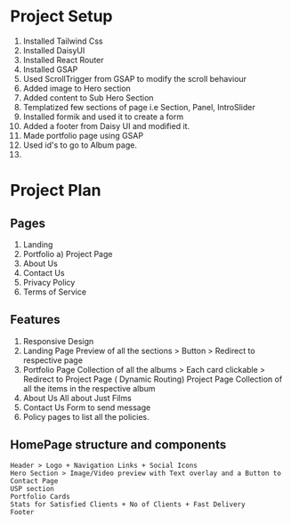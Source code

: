 # Project Setup
1) Installed Tailwind Css
2) Installed DaisyUI
3) Installed React Router
4) Installed GSAP
5) Used ScrollTrigger from GSAP to modify the scroll behaviour
6) Added image to Hero section
7) Added content to Sub Hero Section
8) Templatized few sections of page i.e Section, Panel, IntroSlider
9) Installed formik and used it to create a form
10) Added a footer from Daisy UI and modified it.
11) Made portfolio page using GSAP
12) Used id's to go to Album page.
13) 





# Project Plan
## Pages
1) Landing
2) Portfolio
   a) Project Page
3) About Us
4) Contact Us
5) Privacy Policy
6) Terms of Service

## Features
1) Responsive Design
2) Landing Page
    Preview of all the sections > Button > Redirect to respective page
3) Portfolio Page
    Collection of all the albums > Each card clickable > Redirect to Project Page ( Dynamic Routing)
        Project Page
        Collection of all the items in the respective album
4) About Us
    All about Just Films
5) Contact Us
    Form to send message
6) Policy pages to list all the policies.

## HomePage structure and components
    Header > Logo + Navigation Links + Social Icons
    Hero Section > Image/Video preview with Text overlay and a Button to Contact Page
    USP section
    Portfolio Cards
    Stats for Satisfied Clients + No of Clients + Fast Delivery
    Footer